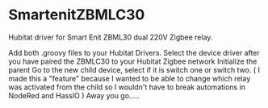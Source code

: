 # SmartenitZBMLC30
Hubitat driver for Smart Enit ZBML30 dual 220V Zigbee relay.


Add both .groovy files to your Hubitat Drivers.
Select the device driver after you have paired the ZBMLC30 to your Hubitat Zigbee network
Initialize the parent
Go to the new child device, select if it is switch one or switch two.  ( I made this a "feature" because I wanted to be able to change which relay was activated from the child so I wouldn't have to break automations in NodeRed and HassIO )
Away you go.....
